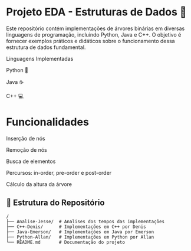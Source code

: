# Projeto EDA - Estruturas de Dados 🚀

Este repositório contém implementações de árvores binárias em diversas linguagens de programação, incluindo Python, Java e C++. O objetivo é fornecer exemplos práticos e didáticos sobre o funcionamento dessa estrutura de dados fundamental.

Linguagens Implementadas

Python 🐍

Java ☕

C++ 💻

# Funcionalidades

Inserção de nós

Remoção de nós

Busca de elementos

Percursos: in-order, pre-order e post-order

Cálculo da altura da árvore


## 📂 Estrutura do Repositório

```
/
├── Analise-Jesse/  # Analises dos tempos das implementações
├── C++-Denis/      # Implementações em C++ por Denis
├── Java-Emerson/   # Implementações em Java por Emerson
├── Python-Allan/   # Implementações em Python por Allan
└── README.md       # Documentação do projeto
```
